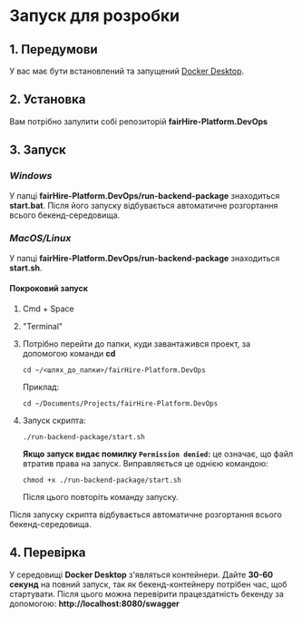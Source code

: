 # Запуск для розробки

## 1. Передумови

У вас має бути встановлений та запущений [Docker Desktop](https://www.docker.com/products/docker-desktop/).

## 2. Установка

Вам потрібно запулити собі репозиторій **fairHire-Platform.DevOps**

## 3. Запуск
### *Windows*
У папці **fairHire-Platform.DevOps/run-backend-package** знаходиться **start.bat**. Після його запуску відбувається автоматичне розгортання всього бекенд-середовища.
### *MacOS/Linux*
У папці **fairHire-Platform.DevOps/run-backend-package** знаходиться **start.sh**.
#### Покроковий запуск
  1. Cmd + Space
  2. "Terminal"
  3. Потрібно перейти до папки, куди завантажився проект, за допомогою команди **cd**
     
      ```
      cd ~/<шлях_до_папки>/fairHire-Platform.DevOps
      ```
      
      Приклад:
      ```
      cd ~/Documents/Projects/fairHire-Platform.DevOps
      ```
      
  4. Запуск скрипта:
     
     ```
     ./run-backend-package/start.sh
     ```
     
     **Якщо запуск видає помилку `Permission denied`:**
      це означає, що файл втратив права на запуск. Виправляється це однією командою:
     
      ```
      chmod +x ./run-backend-package/start.sh
      ```
      
      Після цього повторіть команду запуску.

Після запуску скрипта відбувається автоматичне розгортання всього бекенд-середовища.

## 4. Перевірка

У середовищі **Docker Desktop** з'являться контейнери.
Дайте **30-60 секунд** на повний запуск, так як бекенд-контейнеру потрібен час, щоб стартувати.
Після цього можна перевірити працездатність бекенду за допомогою: **http://localhost:8080/swagger**
